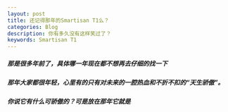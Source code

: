 ```yaml
---
layout: post
title: 还记得那年的Smartisan T1么？
categories: Blog
description: 你有多久没有这样笑过了？
keywords: Smartisan T1
---
```


##### 那是很多年前了，具体哪一年现在都不想再去仔细的找一下
##### 那年大家都很年轻，心里有的只有对未来的一腔热血和不折不扣的“天生骄傲”。
##### 你说它有什么可骄傲的？可是放在那年它就是

